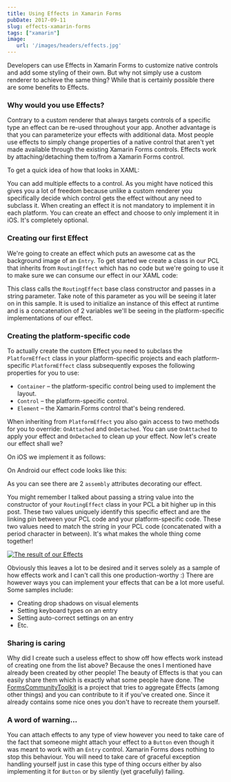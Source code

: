 ```yaml
---
title: Using Effects in Xamarin Forms
pubDate: 2017-09-11
slug: effects-xamarin-forms
tags: ["xamarin"]
image:
   url: '/images/headers/effects.jpg'
---
```


Developers can use Effects in Xamarin Forms to customize native controls and add some styling of their own. But why not simply use a custom renderer to achieve the same thing? While that is certainly possible there are some benefits to Effects.

### Why would you use Effects?

Contrary to a custom renderer that always targets controls of a specific type an effect can be re-used throughout your app. Another advantage is that you can parameterize your effects with additional data. Most people use effects to simply change properties of a native control that aren't yet made available through the existing Xamarin Forms controls. Effects work by attaching/detaching them to/from a Xamarin Forms control.

To get a quick idea of how that looks in XAML:

<script src="https://gist.github.com/sthewissen/fa8c0c2dbe460509188bd1ac3b0a1f62.js"></script>

You can add multiple effects to a control. As you might have noticed this gives you a lot of freedom because unlike a custom renderer you specifically decide which control gets the effect without any need to subclass it. When creating an effect it is not mandatory to implement it in each platform. You can create an effect and choose to only implement it in iOS. It's completely optional.

### Creating our first Effect

We're going to create an effect which puts an awesome cat as the background image of an `Entry`. To get started we create a class in our PCL that inherits from `RoutingEffect` which has no code but we're going to use it to make sure we can consume our effect in our XAML code:

<script src="https://gist.github.com/sthewissen/9a5c5325dccb8c62d0e3168911bec98e.js"></script>

This class calls the `RoutingEffect` base class constructor and passes in a string parameter. Take note of this parameter as you will be seeing it later on in this sample. It is used to initialize an instance of this effect at runtime and is a concatenation of 2 variables we'll be seeing in the platform-specific implementations of our effect.

### Creating the platform-specific code

To actually create the custom Effect you need to subclass the `PlatformEffect` class in your platform-specific projects and each platform-specific `PlatformEffect` class subsequently exposes the following properties for you to use:

*   `Container` – the platform-specific control being used to implement the layout.
*   `Control` – the platform-specific control.
*   `Element` – the Xamarin.Forms control that's being rendered.

When inheriting from `PlatformEffect` you also gain access to two methods for you to override: `OnAttached` and `OnDetached`. You can use `OnAttached` to apply your effect and `OnDetached` to clean up your effect. Now let's create our effect shall we?

On iOS we implement it as follows: <script src="https://gist.github.com/sthewissen/d3c66d134c58f1d2fbd7593f1fb78e80.js"></script>

On Android our effect code looks like this: <script src="https://gist.github.com/sthewissen/ffbae3716f7222201dd2057b8a629579.js"></script>

As you can see there are 2 `assembly` attributes decorating our effect.

<script src="https://gist.github.com/sthewissen/b94ac3687910166fc567519e53a7da45.js"></script>

You might remember I talked about passing a string value into the constructor of your `RoutingEffect` class in your PCL a bit higher up in this post. These two values uniquely identify this specific effect and are the linking pin between your PCL code and your platform-specific code. These two values need to match the string in your PCL code (concatenated with a period character in between). It's what makes the whole thing come together!

[![The result of our Effects](/images/posts/effect.jpg)](/images/posts/effect.jpg)

Obviously this leaves a lot to be desired and it serves solely as a sample of how effects work and I can't call this one production-worthy :) There are however ways you can implement your effects that can be a lot more useful. Some samples include:

*   Creating drop shadows on visual elements
*   Setting keyboard types on an entry
*   Setting auto-correct settings on an entry
*   Etc.

### Sharing is caring

Why did I create such a useless effect to show off how effects work instead of creating one from the list above? Because the ones I mentioned have already been created by other people! The beauty of Effects is that you can easily share them which is exactly what some people have done. The [FormsCommunityToolkit](https://github.com/FormsCommunityToolkit/FormsCommunityToolkit) is a project that tries to aggregate Effects (among other things) and you can contribute to it if you've created one. Since it already contains some nice ones you don't have to recreate them yourself.

### A word of warning...

You can attach effects to any type of view however you need to take care of the fact that someone might attach your effect to a `Button` even though it was meant to work with an `Entry` control. Xamarin Forms does nothing to stop this behaviour. You will need to take care of graceful exception handling yourself just in case this type of thing occurs either by also implementing it for `Button` or by silently (yet gracefully) failing.